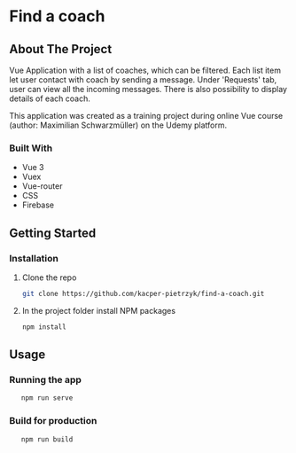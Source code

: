 # Find a coach


## About The Project

Vue Application with a list of coaches, which can be filtered. Each list item let user contact with coach by sending a message. Under 'Requests' tab, user can view all the incoming messages. There is also possibility to display details of each coach.

This application was created as a training project during online Vue course (author: Maximilian Schwarzmüller) on the Udemy platform.

### Built With

* Vue 3
* Vuex
* Vue-router
* CSS
* Firebase


## Getting Started

### Installation

1. Clone the repo
   ```sh
   git clone https://github.com/kacper-pietrzyk/find-a-coach.git
   ``` 
2. In the project folder install NPM packages
   ```sh
   npm install
   ```
   

<!-- USAGE EXAMPLES -->
## Usage

### Running the app

```sh
   npm run serve
   ```

### Build for production

```sh
   npm run build
   ``` 
